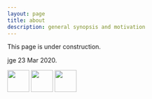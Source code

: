 ```yaml
---
layout: page
title: about
description: general synopsis and motivation
---
```


This page is under construction. 

jge 23 Mar 2020.

<a href="https://www.linkedin.com/in/justinelfritz/"><img src="https://mag06.github.io/linkedin_circ.svg" width="50" height="50"></a> <a href="https://www.researchgate.net/profile/Justin_Elfritz"><img src="https://mag06.github.io/ResearchGate2.png" width="50" height="50"></a> <a href="https://scholar.google.com/citations?user=TikZtJcAAAAJ&hl=en"><img src="https://mag06.github.io/google_cite1.png" width="50" height="50"></a> 

